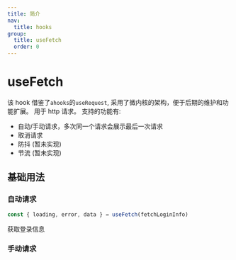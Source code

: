 ```yaml
---
title: 简介
nav:
  title: hooks
group:
  title: useFetch
  order: 0
---
```


# useFetch

该 hook 借鉴了`ahooks`的`useRequest`, 采用了微内核的架构，便于后期的维护和功能扩展。
用于 http 请求。
支持的功能有:

- 自动/手动请求，多次同一个请求会展示最后一次请求
- 取消请求
- 防抖 (暂未实现)
- 节流 (暂未实现)

## 基础用法

### 自动请求

```javascript
const { loading, error, data } = useFetch(fetchLoginInfo)
```

获取登录信息
<code src="./demo1.tsx"> </code>

### 手动请求

<code src="./demo2.tsx"> </code>
